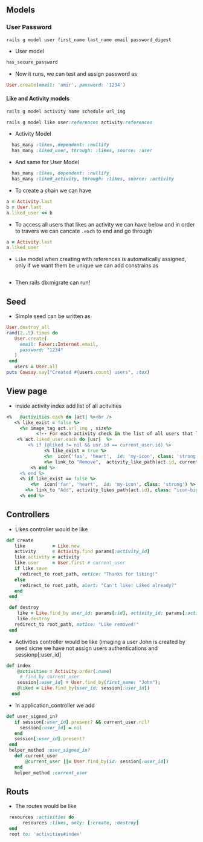 ## Models

### User Password
```linux
rails g model user first_name last_name email password_digest
```
* User model
```ruby
has_secure_password
```
* Now it runs, we can test and assign password as
```ruby
User.create(email: 'amir', password: '1234')
```
#### Like and Activity models
```ruby
rails g model activity name schedule url_img 
```
```ruby
rails g model like user:references activity:references
```
* Activity Model
```ruby
  has_many :likes, dependent: :nullify
  has_many :liked_user, through: :likes, source: :user
```
* And same for User Model
```ruby
  has_many :likes, dependent: :nullify
  has_many :liked_activity, through: :likes, source: :activity
```
* To create a chain we can have
```ruby
a = Activity.last
b = User.last
a.liked_user << b
```
* To access all users that likes an activity we can have below and in order to travers we can cancate `.each` to end and go through 
```ruby
a = Activity.last
a.liked_user
```
* `Like` model when creating with references is automatically assigned, only if we want them be unique we can add constrains as
```ruby

```
* Then rails db:migrate can run!

## Seed 
* Simple seed can be written as 
```ruby
User.destroy_all
rand(2..5).times do
   User.create(
     email: Faker::Internet.email,
     password: "1234"
   )
 end
   users = User.all
puts Cowsay.say("Created #{users.count} users", :tux)   
```

## View page
* inside activity index add list of all acitvities 
```ruby
<%   @activities.each do |act| %><br />
   <% like_exist = false %>
     <%= image_tag act.url_img , size%>
           <!-- For each activity check in the list of all users that liked this activity to find whether is the current user  -->
    <% act.liked_user.each do |usr|  %>
        <% if (@liked != nil && usr.id == current_user.id) %>
              <% like_exist = true %>
              <%=  icon('fas', 'heart',  id: 'my-icon', class: 'strong') %>
              <%= link_to "Remove",  activity_like_path(act.id, current_user.id), method: :delete %>
         <% end %>
     <% end %>
     <% if like_exist == false %>
         <%=  icon('far', 'heart',  id: 'my-icon', class: 'strong') %>
       <%= link_to "Add", activity_likes_path(act.id), class: "icon-big", method: :post  %>
     <% end %>
```
## Controllers
* Likes controller would be like 
```ruby
def create
   like          = Like.new
   activity      = Activity.find params[:activity_id]
   like.activity = activity
   like.user     = User.first # current_user
   if like.save
     redirect_to root_path, notice: "Thanks for liking!"
   else
     redirect_to root_path, alert: "Can't like! Liked already?"
   end
 end

 def destroy
    like = Like.find_by user_id: params[:id], activity_id: params[:activity_id]
    like.destroy
   redirect_to root_path, notice: "Like removed!"
 end
```
* Activities controller would be like (imaging a user John is created by seed sicne we have not assign users authentications and sessionp[:user_id]
```ruby
def index
    @activities = Activity.order(:name)
     # find_by current_user
    session[:user_id] = User.find_by(first_name: "John");
    @liked = Like.find_by(user_id: session[:user_id])
  end
```
* In application_controller we add
```ruby
def user_signed_in?
   if session[:user_id].present? && current_user.nil?
     session[:user_id] = nil
   end
   session[:user_id].present?
 end
 helper_method :user_signed_in?
   def current_user
       @current_user ||= User.find_by(id: session[:user_id])
   end
   helper_method :current_user
```
## Routs 
* The routes would be like 
```ruby
 resources :activities do
      resources :likes, only: [:create, :destroy]
 end
 root to: 'activities#index'
```

